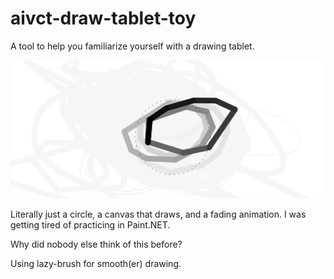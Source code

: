 # aivct-draw-tablet-toy
A tool to help you familiarize yourself with a drawing tablet.

![thumbnail](thumbnail.PNG)

Literally just a circle, a canvas that draws, and a fading animation. I was getting tired of practicing in Paint.NET. 

Why did nobody else think of this before?

Using lazy-brush for smooth(er) drawing.
